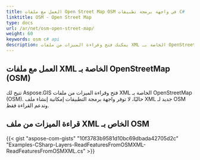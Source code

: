 ```yaml
---
title: العمل مع ملفات Open Street Map OSM في واجهة برمجة تطبيقات C#
linktitle: OSM - Open Street Map
type: docs
url: /ar/net/osm-open-street-map/
weight: 60
keywords: osm c# api
description: يمكنك فتح وقراءة الميزات من ملفات XML الخاصة بـ OpenStreetMap (OSM) باستخدام مكتبة GIS C# أو واجهة برمجة التطبيقات.
---
```


## **العمل مع ملفات XML الخاصة بـ OpenStreetMap (OSM)**
تتيح لك Aspose.GIS فتح وقراءة الميزات من ملفات XML الخاصة بـ OpenStreetMap (OSM). حاليًا، لا توفر واجهة برمجة التطبيقات إمكانية إنشاء ملف XML جديد لـ OSM وتدعم القراءة فقط.
## **قراءة الميزات من ملف XML الخاص بـ OSM**
{{< gist "aspose-com-gists" "10f3783b9581d10bc69dbada42705d2c" "Examples-CSharp-Layers-ReadFeaturesFromOSMXML-ReadFeaturesFromOSMXML.cs" >}}
